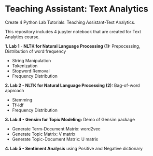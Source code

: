 # Teaching Assistant: Text Analytics
Create 4 Python Lab Tutorials: Teaching Assistant-Text Analytics.

This repository includes 4 jupyter notebook that are created for Text Analytics course. 

**1. Lab 1 - NLTK for Natural Language Processing (1):** Prepocessing, Distribution of word frequency 
* String Manipulation
* Tokenization
* Stopword Removal
* Frequency Distribution 

**2. Lab 2 - NLTK for Natural Language Processing (2):** Bag-of-word approach
* Stemming
* Tf-idf
* Frequency Distribution 

**3. Lab 4 - Gensim for Topic Modeling:** Demo of Gensim package
* Generate Term-Document Matrix: word2vec
* Generate Topic Matrix: V matrix
* Generate Topic-Document Matrix: U matrix

**4. Lab 5 - Sentiment Analysis** using Positive and Negative dictionary
